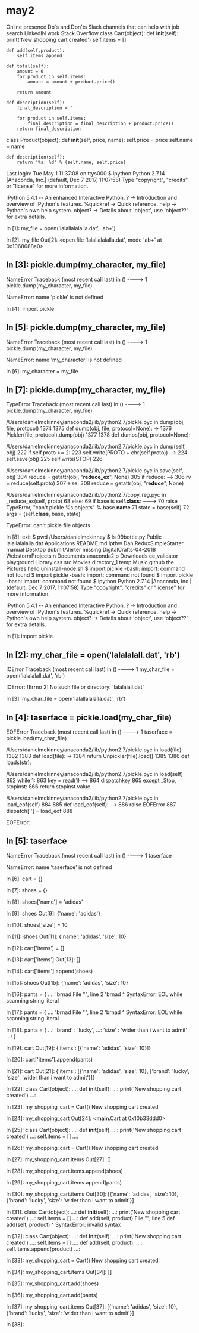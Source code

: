 # may2

Online presence
Do's and Don'ts
Slack channels that can help with job search
LinkedIN work
Stack Overflow
class Cart(object):
    def __init__(self):
        print('New shopping cart created')
        self.items = []

    def add(self,product):
        self.items.append

    def total(self):
        amount = 0
        for product in self.items:
            amount = amount + product.price()

        return amount

    def description(self):
        final_description = ''
    
        for product in self.items:
            final_description = final_description + product.price()
        return final_description
class Product(object):
    def __init__(self, price, name):
        self.price = price
        self.name = name
        
    def description(self):
        return '%s: %d' % (self.name, self.price)
Last login: Tue May  1 11:37:08 on ttys000
$ ipython
Python 2.7.14 |Anaconda, Inc.| (default, Dec  7 2017, 11:07:58) 
Type "copyright", "credits" or "license" for more information.

IPython 5.4.1 -- An enhanced Interactive Python.
?         -> Introduction and overview of IPython's features.
%quickref -> Quick reference.
help      -> Python's own help system.
object?   -> Details about 'object', use 'object??' for extra details.

In [1]: my_file = open('lalallalalalla.dat', 'ab+') 

In [2]: my_file
Out[2]: <open file 'lalallalalalla.dat', mode 'ab+' at 0x1068688a0>

In [3]: pickle.dump(my_character, my_file)
---------------------------------------------------------------------------
NameError                                 Traceback (most recent call last)
<ipython-input-3-e12affe341dc> in <module>()
----> 1 pickle.dump(my_character, my_file)

NameError: name 'pickle' is not defined

In [4]: import pickle

In [5]: pickle.dump(my_character, my_file)
---------------------------------------------------------------------------
NameError                                 Traceback (most recent call last)
<ipython-input-5-e12affe341dc> in <module>()
----> 1 pickle.dump(my_character, my_file)

NameError: name 'my_character' is not defined

In [6]: my_character = my_file

In [7]: pickle.dump(my_character, my_file)
---------------------------------------------------------------------------
TypeError                                 Traceback (most recent call last)
<ipython-input-7-e12affe341dc> in <module>()
----> 1 pickle.dump(my_character, my_file)

/Users/danielmckinney/anaconda2/lib/python2.7/pickle.pyc in dump(obj, file, protocol)
   1374 
   1375 def dump(obj, file, protocol=None):
-> 1376     Pickler(file, protocol).dump(obj)
   1377 
   1378 def dumps(obj, protocol=None):

/Users/danielmckinney/anaconda2/lib/python2.7/pickle.pyc in dump(self, obj)
    222         if self.proto >= 2:
    223             self.write(PROTO + chr(self.proto))
--> 224         self.save(obj)
    225         self.write(STOP)
    226 

/Users/danielmckinney/anaconda2/lib/python2.7/pickle.pyc in save(self, obj)
    304             reduce = getattr(obj, "__reduce_ex__", None)
    305             if reduce:
--> 306                 rv = reduce(self.proto)
    307             else:
    308                 reduce = getattr(obj, "__reduce__", None)

/Users/danielmckinney/anaconda2/lib/python2.7/copy_reg.pyc in _reduce_ex(self, proto)
     68     else:
     69         if base is self.__class__:
---> 70             raise TypeError, "can't pickle %s objects" % base.__name__
     71         state = base(self)
     72     args = (self.__class__, base, state)

TypeError: can't pickle file objects

In [8]: exit
$ pwd
/Users/danielmckinney
$ ls
99bottle.py		Public			lalallalalalla.dat
Applications		README.md		lpthw
Dan			ReduxSimpleStarter	manual
Desktop			SubmitAlerter		missing
DigitalCrafts-04-2018	WebstormProjects	n
Documents		anaconda2		p
Downloads		cc_validator		playground
Library			css			src
Movies			directory_1		temp
Music			github			the
Pictures		hello			uninstall-node.sh
$ import piclkle
-bash: import: command not found
$ import pickle
-bash: import: command not found
$ import pickle
-bash: import: command not found
$ ipython
Python 2.7.14 |Anaconda, Inc.| (default, Dec  7 2017, 11:07:58) 
Type "copyright", "credits" or "license" for more information.

IPython 5.4.1 -- An enhanced Interactive Python.
?         -> Introduction and overview of IPython's features.
%quickref -> Quick reference.
help      -> Python's own help system.
object?   -> Details about 'object', use 'object??' for extra details.

In [1]: import pickle

In [2]: my_char_file = open('lalalalall.dat', 'rb')
---------------------------------------------------------------------------
IOError                                   Traceback (most recent call last)
<ipython-input-2-658b317064c4> in <module>()
----> 1 my_char_file = open('lalalalall.dat', 'rb')

IOError: [Errno 2] No such file or directory: 'lalalalall.dat'

In [3]: my_char_file = open('lalallalalalla.dat', 'rb')

In [4]: taserface = pickle.load(my_char_file)
---------------------------------------------------------------------------
EOFError                                  Traceback (most recent call last)
<ipython-input-4-905e49a5f9a6> in <module>()
----> 1 taserface = pickle.load(my_char_file)

/Users/danielmckinney/anaconda2/lib/python2.7/pickle.pyc in load(file)
   1382 
   1383 def load(file):
-> 1384     return Unpickler(file).load()
   1385 
   1386 def loads(str):

/Users/danielmckinney/anaconda2/lib/python2.7/pickle.pyc in load(self)
    862             while 1:
    863                 key = read(1)
--> 864                 dispatch[key](self)
    865         except _Stop, stopinst:
    866             return stopinst.value

/Users/danielmckinney/anaconda2/lib/python2.7/pickle.pyc in load_eof(self)
    884 
    885     def load_eof(self):
--> 886         raise EOFError
    887     dispatch[''] = load_eof
    888 

EOFError: 

In [5]: taserface
---------------------------------------------------------------------------
NameError                                 Traceback (most recent call last)
<ipython-input-5-e2c79c8e1f8b> in <module>()
----> 1 taserface

NameError: name 'taserface' is not defined

In [6]: cart = {}

In [7]: shoes = {}

In [8]: shoes['name'] = 'adidas'

In [9]: shoes
Out[9]: {'name': 'adidas'}

In [10]: shoes['size'] = 10

In [11]: shoes
Out[11]: {'name': 'adidas', 'size': 10}

In [12]: cart['items'] = []

In [13]: cart['items']
Out[13]: []

In [14]: cart['items'].append(shoes)

In [15]: shoes
Out[15]: {'name': 'adidas', 'size': 10}

In [16]: pants = {
    ...: 'brnad
  File "<ipython-input-16-bdc1676d8ff8>", line 2
    'brnad
         ^
SyntaxError: EOL while scanning string literal


In [17]: pants = {
    ...: 'brnad
  File "<ipython-input-17-bdc1676d8ff8>", line 2
    'brnad
         ^
SyntaxError: EOL while scanning string literal


In [18]: pants = {
    ...: 'brand' : 'lucky',
    ...: 'size' : 'wider than i want to admit'
    ...: }

In [19]: cart
Out[19]: {'items': [{'name': 'adidas', 'size': 10}]}

In [20]: cart['items'].append(pants)

In [21]: cart
Out[21]: 
{'items': [{'name': 'adidas', 'size': 10},
  {'brand': 'lucky', 'size': 'wider than i want to admit'}]}

In [22]: class Cart(object):
    ...:     def __init__(self):
    ...:         print('New shopping cart created')
    ...:         

In [23]: my_shopping_cart = Cart()
New shopping cart created

In [24]: my_shopping_cart
Out[24]: <__main__.Cart at 0x10b33ddd0>

In [25]: class Cart(object):
    ...:     def __init__(self):
    ...:         print('New shopping cart created')
    ...:         self.items = []
    ...:         

In [26]: my_shopping_cart = Cart()
New shopping cart created

In [27]: my_shopping_cart.items
Out[27]: []

In [28]: my_shopping_cart.items.append(shoes)

In [29]: my_shopping_cart.items.append(pants)

In [30]: my_shopping_cart.items
Out[30]: 
[{'name': 'adidas', 'size': 10},
 {'brand': 'lucky', 'size': 'wider than i want to admit'}]

In [31]: class Cart(object):
    ...:     def __init__(self):
    ...:         print('New shopping cart created')
    ...:         self.items = []
    ...:     def add(self, product)
  File "<ipython-input-31-39c3ed80a49d>", line 5
    def add(self, product)
                          ^
SyntaxError: invalid syntax


In [32]: class Cart(object):
    ...:     def __init__(self):
    ...:         print('New shopping cart created')
    ...:         self.items = []
    ...:     def add(self, product):
    ...:         self.items.append(product)
    ...:         

In [33]: my_shopping_cart = Cart()
New shopping cart created

In [34]: my_shopping_cart.items
Out[34]: []

In [35]: my_shopping_cart.add(shoes)

In [36]: my_shopping_cart.add(pants)

In [37]: my_shopping_cart.items
Out[37]: 
[{'name': 'adidas', 'size': 10},
 {'brand': 'lucky', 'size': 'wider than i want to admit'}]

In [38]: 
